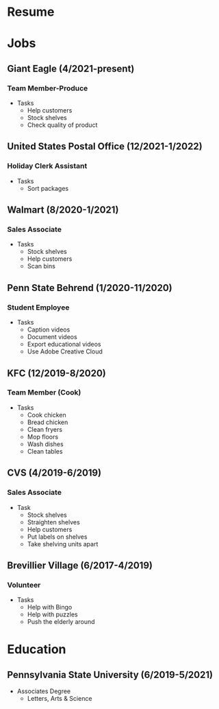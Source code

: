 # Resume

# Jobs

## Giant Eagle (4/2021-present)
### Team Member-Produce
* Tasks
  * Help customers
  * Stock shelves
  * Check quality of product
  
## United States Postal Office (12/2021-1/2022)
### Holiday Clerk Assistant
* Tasks
  * Sort packages
 
## Walmart (8/2020-1/2021)
### Sales Associate
* Tasks
  * Stock shelves
  * Help customers
  * Scan bins

## Penn State Behrend (1/2020-11/2020)
### Student Employee
* Tasks
  * Caption videos
  * Document videos
  * Export educational videos
  * Use Adobe Creative Cloud
  
## KFC (12/2019-8/2020)
### Team Member (Cook)
* Tasks
  * Cook chicken
  * Bread chicken
  * Clean fryers
  * Mop floors
  * Wash dishes
  * Clean tables

## CVS (4/2019-6/2019)
### Sales Associate
* Task
  * Stock shelves
  * Straighten shelves
  * Help customers
  * Put labels on shelves
  * Take shelving units apart

## Brevillier Village (6/2017-4/2019)
### Volunteer
* Tasks
  * Help with Bingo
  * Help with puzzles
  * Push the elderly around

# Education
## Pennsylvania State University (6/2019-5/2021)
* Associates Degree
  * Letters, Arts & Science

